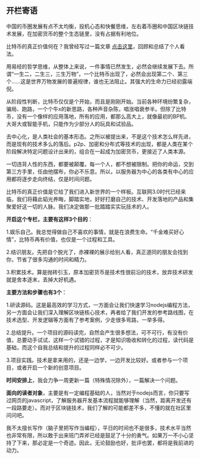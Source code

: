 ## 开栏寄语

中国的币圈发展有点不太均衡，投机心态和快餐思维，左右着币圈和中国区块链技术发展，在加密货币的整个生态链里，没有占据有利地位。

比特币的真正价值何在？我曾经写过一篇文章 [点击这里](http://8btc.com/forum.php?mod=viewthread&tid=27010&page=1#pid336996)，回顾和总结了个人看法。

用易经的哲学思维，从整体上来说，一件事情已然发生，必然会继续发展下去。所谓“一生二，二生三，三生万物”，一个比特币出现了，必然会出现第二个、第三个……这是世界万物发展的普遍规律，谁也无法阻止。其强大的生命力已经初露端倪。

从阶段性判断，比特币仅仅是个开始，而且是刚刚开始。当前各种环境纷繁复杂，骗局、跑路，一个个牛x的新思路，各种声音杂陈，唱涨唱衰参半。但除了比特币，没有一个像样的应用落地，所有的应用，都那么高大上，就像最初的BP机、大哥大或智能手机，只能作为少部分人的玩具和试验品。

去中心化，是人类社会的基本形态。之所以被提出来，不是这个技术怎么样先进，而是现有的技术多么的落后。p2p、加密和分布式等技术的出现，都是人类在某个阶段解决特定问题设计出来的，组合在一起成为加密货币，更接近了人类本源。

一切违背人性的东西，都要被颠覆。每一个人，都不想被限制。把你的命运，交到第三方手里，任由他摆布，你必不乐意。所以，以服务器为中心的各类有中心的应用都将逐步走向终结，仅是时间问题。

比特币的真正价值是它给了我们进入新世界的一个样板。互联网3.0时代已经来临，我们将藉此韬光养晦，脚踏实地，好好打磨自己的技术、开发落地的产品和集聚爱好这一切的人脉。我们决定做那一批踏踏实实玩技术的人。

**开启这个专栏，主要有这样3个目的**：

1.娱乐自己。我总觉得做自己不喜欢的事情，就是在浪费生命。“千金难买好心情”，比特币再有价值，也仅是一个过程和工具。

2.结识朋友。先把自个脱光了，赤裸裸的展示给别人看，真正道同的朋友会找到你，节省了很多沟通的时间和精力。

3.积累技术。算是抛砖引玉，原本加密货币是技术性很前沿的技术，放弃技术研发就是舍本逐末，丢掉大好机遇。

**主要方法和步骤也有3个**：

1.研读源码。这是最高效的学习方式，一方面会让我们快速学习nodejs编程方法，另一方面会让我们深入理解区块链核心技术，再者给了我们开发的参考路线图，在技术选型、开发逻辑等方面有了参考案例，少走很多弯路，一举多得。

2.总结提升。一个项目的源码读完，自然会产生很多想法，可不可行，有没有价值，总要动手试试，这样一个试错的过程，才是知识吸收和转化的过程，读代码是基础，而这个自我总结和提升的过程同样必不可少。

3.项目实践。技术是拿来用的，还是一边学，一边开发比较好。或者参与一个项目，或者开启一个新的创意项目。

**时间安排上**，我会力争一周更新一篇（特殊情况除外），一篇解决一个问题。

**面向的读者对象**，主要是有一定编程基础的人，当然对于nodejs而言，你只要写过网页的javascript，了解服务器开发基本流程就能够理解（当然，距离开发还有一段路要走）。而对于区块链技术，我们了解的可能都差不多，不懂的就在社区里问问吧。

我不太擅长写作（脑子里把写作当编程），平日的时间也不是很多，技术水平当然也非常有限，所以敢于出来班门弄斧已经是鼓足了十分的勇气。如果万一不小心坚持了下来，那必定是一个奇迹。因此，无论鼓励也好，批评也罢，都将是我前进的动力。
